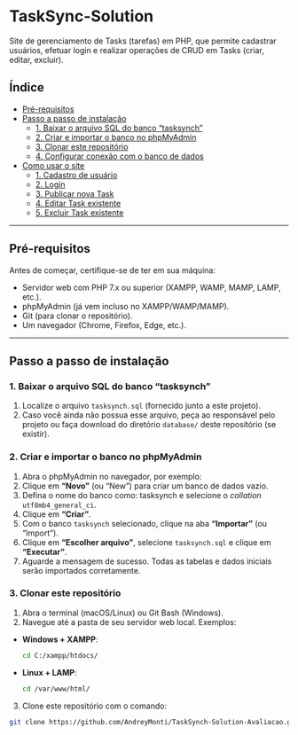 # TaskSync-Solution

Site de gerenciamento de Tasks (tarefas) em PHP, que permite cadastrar usuários, efetuar login e realizar operações de CRUD em Tasks (criar, editar, excluir).

## Índice

- [Pré-requisitos](#pré-requisitos)  
- [Passo a passo de instalação](#passo-a-passo-de-instalação)  
  - [1. Baixar o arquivo SQL do banco “tasksynch”](#1-baixar-o-arquivo-sql-do-banco-tasksynch)  
  - [2. Criar e importar o banco no phpMyAdmin](#2-criar-e-importar-o-banco-no-phpmyadmin)  
  - [3. Clonar este repositório](#3-clonar-este-repositório)  
  - [4. Configurar conexão com o banco de dados](#4-configurar-conexão-com-o-banco-de-dados)  
- [Como usar o site](#como-usar-o-site)  
  - [1. Cadastro de usuário](#1-cadastro-de-usuário)  
  - [2. Login](#2-login)  
  - [3. Publicar nova Task](#3-publicar-nova-task)  
  - [4. Editar Task existente](#4-editar-task-existente)  
  - [5. Excluir Task existente](#5-excluir-task-existente)  
---

## Pré-requisitos

Antes de começar, certifique-se de ter em sua máquina:

- Servidor web com PHP 7.x ou superior (XAMPP, WAMP, MAMP, LAMP, etc.).  
- phpMyAdmin (já vem incluso no XAMPP/WAMP/MAMP).  
- Git (para clonar o repositório).  
- Um navegador (Chrome, Firefox, Edge, etc.).  

---

## Passo a passo de instalação

### 1. Baixar o arquivo SQL do banco “tasksynch”

1. Localize o arquivo `tasksynch.sql` (fornecido junto a este projeto).  
2. Caso você ainda não possua esse arquivo, peça ao responsável pelo projeto ou faça download do diretório `database/` deste repositório (se existir).  

### 2. Criar e importar o banco no phpMyAdmin

1. Abra o phpMyAdmin no navegador, por exemplo:  
2. Clique em **“Novo”** (ou “New”) para criar um banco de dados vazio.  
3. Defina o nome do banco como: tasksynch
e selecione o _collation_ `utf8mb4_general_ci`.  
4. Clique em **“Criar”**.  
5. Com o banco `tasksynch` selecionado, clique na aba **“Importar”** (ou “Import”).  
6. Clique em **“Escolher arquivo”**, selecione `tasksynch.sql` e clique em **“Executar”**.  
7. Aguarde a mensagem de sucesso. Todas as tabelas e dados iniciais serão importados corretamente.

### 3. Clonar este repositório

1. Abra o terminal (macOS/Linux) ou Git Bash (Windows).  
2. Navegue até a pasta de seu servidor web local. Exemplos:  
- **Windows + XAMPP**:
  ```bash
  cd C:/xampp/htdocs/
  ```  
- **Linux + LAMP**:
  ```bash
  cd /var/www/html/
  ```  
3. Clone este repositório com o comando:
```bash
git clone https://github.com/AndreyMonti/TaskSynch-Solution-Avaliacao.git
